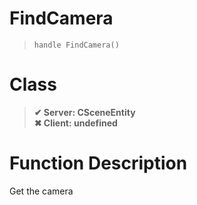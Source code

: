 # FindCamera
> `handle FindCamera()`
# Class
> __✔ Server: CSceneEntity__  
> __✖ Client: undefined__  
# Function Description
Get the camera
